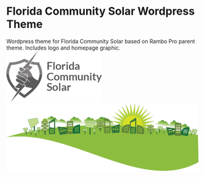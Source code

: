 # Florida Community Solar Wordpress Theme
Wordpress theme for Florida Community Solar based on Rambo Pro parent theme. Includes logo and homepage graphic.<br>
![](https://raw.githubusercontent.com/stevebarakat/florida-community-solar-wordpress-theme/master/images/florida-community-solar-logo.png)
![](https://raw.githubusercontent.com/stevebarakat/florida-community-solar-wordpress-theme/master/images/florida-community-solar-banner.png)
